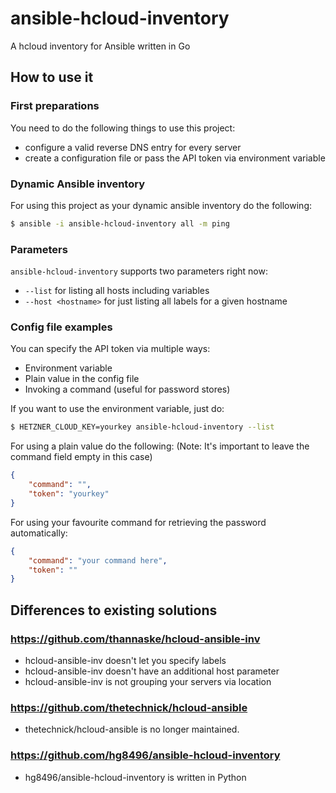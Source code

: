 # ansible-hcloud-inventory
A hcloud inventory for Ansible written in Go

## How to use it

### First preparations

You need to do the following things to use this project:

* configure a valid reverse DNS entry for every server
* create a configuration file or pass the API token via environment variable

### Dynamic Ansible inventory

For using this project as your dynamic ansible inventory do the
following:

```sh
$ ansible -i ansible-hcloud-inventory all -m ping
```

### Parameters

`ansible-hcloud-inventory` supports two parameters right now:

* `--list` for listing all hosts including variables
* `--host <hostname>` for just listing all labels for a given hostname

### Config file examples

You can specify the API token via multiple ways:

* Environment variable
* Plain value in the config file
* Invoking a command (useful for password stores)

If you want to use the environment variable, just do:

```sh
$ HETZNER_CLOUD_KEY=yourkey ansible-hcloud-inventory --list
```

For using a plain value do the following:
(Note: It's important to leave the command field empty in this case)

```json
{
	"command": "",
	"token": "yourkey"
}
```

For using your favourite command for retrieving the password automatically:

```json
{
	"command": "your command here",
	"token": ""
}
```

## Differences to existing solutions

### https://github.com/thannaske/hcloud-ansible-inv

* hcloud-ansible-inv doesn't let you specify labels
* hcloud-ansible-inv doesn't have an additional host parameter
* hcloud-ansible-inv is not grouping your servers via location

### https://github.com/thetechnick/hcloud-ansible

* thetechnick/hcloud-ansible is no longer maintained.

### https://github.com/hg8496/ansible-hcloud-inventory

* hg8496/ansible-hcloud-inventory is written in Python
